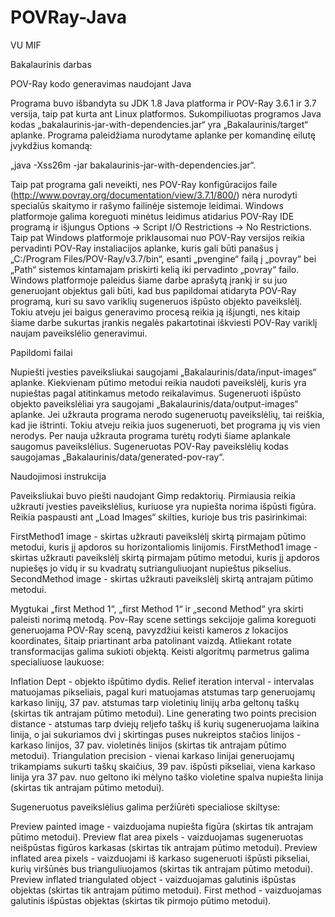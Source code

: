 # POVRay-Java
VU MIF

Bakalaurinis darbas

POV-Ray kodo generavimas naudojant Java

Programa buvo išbandyta su JDK 1.8 Java platforma ir POV-Ray 3.6.1 ir 3.7 versija, taip pat kurta ant Linux platformos. Sukompiliuotas programos Java kodas „bakalaurinis-jar-with-dependencies.jar“ yra „Bakalaurinis/target“ aplanke. Programa paleidžiama nurodytame aplanke per komandinę eilutę įvykdžius komandą:


„java -Xss26m -jar bakalaurinis-jar-with-dependencies.jar“.

Taip pat programa gali neveikti, nes POV-Ray konfigūracijos faile (http://www.povray.org/documentation/view/3.7.1/800/) nėra nurodyti specialūs skaitymo ir rašymo failinėje sistemoje leidimai. Windows platformoje galima koreguoti minėtus leidimus atidarius POV-Ray IDE programą ir išjungus Options $\rightarrow$ Script I/O Restrictions $\rightarrow$ No Restrictions. Taip pat Windows platformoje priklausomai nuo POV-Ray versijos reikia pervadinti POV-Ray instaliacijos aplanke, kuris gali būti panašus į „C:/Program Files/POV-Ray/v3.7/bin“, esanti „pvengine“ failą į „povray“ bei „Path“ sistemos kintamajam priskirti kelią iki pervadinto „povray“ failo. Windows platformoje paleidus šiame darbe aprašytą įrankį ir su juo generuojant objektus gali būti, kad bus papildomai atidaryta POV-Ray programą, kuri su savo variklių sugeneruos išpūsto objekto paveikslėlį. Tokiu atveju jei baigus generavimo procesą reikia ją išjungti, nes kitaip šiame darbe sukurtas įrankis negalės pakartotinai iškviesti POV-Ray variklį naujam paveikslėlio generavimui.


Papildomi failai

Nupiešti įvesties paveiksliukai saugojami „Bakalaurinis/data/input-images“ aplanke. Kiekvienam pūtimo metodui reikia naudoti paveikslėlį, kuris yra nupieštas pagal atitinkamus metodo reikalavimus. Sugeneruoti išpūsto objekto paveikslėliai yra saugojami „Bakalaurinis/data/output-images“ aplanke. Jei užkrauta programa nerodo sugeneruotų paveikslėlių, tai reiškia, kad jie ištrinti. Tokiu atveju reikia juos sugeneruoti, bet programa jų vis vien nerodys. Per nauja užkrauta programa turėtų rodyti šiame aplankale saugomus paveikslėlius. Sugeneruotas POV-Ray paveikslėlių kodas saugojamas „Bakalaurinis/data/generated-pov-ray“.

Naudojimosi instrukcija

Paveiksliukai buvo piešti naudojant Gimp redaktorių. Pirmiausia reikia užkrauti įvesties paveikslėlius, kuriuose yra nupiešta norima išpūsti figūra. Reikia paspausti ant „Load Images“ skilties, kurioje bus tris pasirinkimai:

FirstMethod1 image - skirtas užkrauti paveikslėlį skirtą pirmajam pūtimo metodui, kuris jį apdoros su horizontaliomis linijomis. 
FirstMethod1 image - skirtas užkrauti paveikslėlį skirtą pirmajam pūtimo metodui, kuris jį apdoros nupiešęs jo vidų ir su kvadratų sutrianguliuojant nupieštus pikselius. 
SecondMethod image - skirtas užkrauti paveikslėlį skirtą antrajam pūtimo metodui.


Mygtukai „first Method 1“, „first Method 1“ ir „second Method“ yra skirti paleisti norimą metodą. Pov-Ray scene settings sekcijoje galima koreguoti generuojama POV-Ray sceną, pavyzdžiui keisti kameros $z$ lokacijos koordinates, šitaip priartinant arba patolinant vaizdą. Atliekant rotate transformacijas galima sukioti objektą. Keisti algoritmų parmetrus galima specialiuose laukuose:

    
Inflation Dept - objekto išpūtimo dydis. 
Relief iteration interval - intervalas matuojamas pikseliais, pagal kuri matuojamas atstumas tarp generuojamų karkaso linijų, 37 pav. atstumas tarp violetinių linijų arba geltonų taškų (skirtas tik antrajam pūtimo metodui).
Line generating two points precision distance - atstumas tarp dviejų reljefo taškų iš kurių sugeneruojama laikina linija, o jai sukuriamos dvi į skirtingas puses nukreiptos stačios linijos - karkaso linijos, 37 pav. violetinės linijos (skirtas tik antrajam pūtimo metodui).
Triangulation precision - vienai karkaso linijai generuojamų trikampiams sukurti taškų skaičius, 39 pav. išpūsti pikseliai, viena karkaso linija yra 37 pav. nuo geltono iki mėlyno taško violetine spalva nupiešta linija (skirtas tik antrajam pūtimo metodui).



Sugeneruotus paveikslėlius galima peržiūrėti specialiose skiltyse:

    
Preview painted image - vaizduojama nupiešta figūra (skirtas tik antrajam pūtimo metodui).
Preview flat area pixels - vaizduojamas sugeneruotas neišpūstas figūros karkasas (skirtas tik antrajam pūtimo metodui).
Preview inflated area pixels - vaizduojami iš karkaso sugeneruoti išpūsti pikseliai, kurių viršūnės bus trianguliuojamos (skirtas tik antrajam pūtimo metodui).
Preview inflated triangulated object - vaizduojamas galutinis išpūstas objektas (skirtas tik antrajam pūtimo metodui).
First method - vaizduojamas galutinis išpūstas objektas (skirtas tik pirmojo pūtimo metodui).

